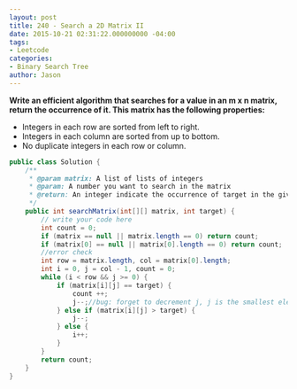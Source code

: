 ```yaml
---
layout: post
title: 240 - Search a 2D Matrix II
date: 2015-10-21 02:31:22.000000000 -04:00
tags:
- Leetcode
categories:
- Binary Search Tree
author: Jason
---
```

**Write an efficient algorithm that searches for a value in an m x n matrix, return the occurrence of it. This matrix has the following properties:**
* Integers in each row are sorted from left to right.
* Integers in each column are sorted from up to bottom.
* No duplicate integers in each row or column.


``` java
public class Solution {
    /**
     * @param matrix: A list of lists of integers
     * @param: A number you want to search in the matrix
     * @return: An integer indicate the occurrence of target in the given matrix
     */
    public int searchMatrix(int[][] matrix, int target) {
        // write your code here
        int count = 0;
        if (matrix == null || matrix.length == 0) return count;
        if (matrix[0] == null || matrix[0].length == 0) return count;
        //error check
        int row = matrix.length, col = matrix[0].length;
        int i = 0, j = col - 1, count = 0;
        while (i < row && j >= 0) {
            if (matrix[i][j] == target) {
                count ++;
                j--;//bug: forget to decrement j, j is the smallest element in this column, the rest elements woule be larger
            } else if (matrix[i][j] > target) {
                j--;
            } else {
                i++;
            }
        }
        return count;
    }
}
```
